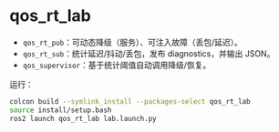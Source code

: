 
# qos_rt_lab

- `qos_rt_pub`：可动态降级（服务）、可注入故障（丢包/延迟）。
- `qos_rt_sub`：统计延迟/抖动/丢包，发布 diagnostics，并输出 JSON。
- `qos_supervisor`：基于统计阈值自动调用降级/恢复。

运行：
```bash
colcon build --symlink_install --packages-select qos_rt_lab
source install/setup.bash
ros2 launch qos_rt_lab lab.launch.py
```
